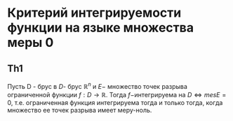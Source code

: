 # Критерий интегрируемости функции на языке множества меры 0

## Th1

Пусть D - брус в $D$- брус $\mathbb{R}^n$ и $E-$ множество точек
разрыва ограниченной функции $f:D\rightarrow \mathbb{R}.$
Тогда $f-$интегрируема на $D\iff mesE=0$, т.е. ограниченная функция
интегрируема тогда и только тогда, когда множество ее точек разрыва
имеет меру-ноль.
